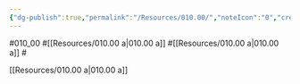 ```yaml
---
{"dg-publish":true,"permalink":"/Resources/010.00/","noteIcon":"0","created":"2023-12-28T00:47:21.179+09:00","updated":"2024-01-02T00:56:14.773+09:00"}
---
```


#010_00 #[[Resources/010.00 a\|010.00 a]] #[[Resources/010.00 a\|010.00 a]] #


[[Resources/010.00 a\|010.00 a]]